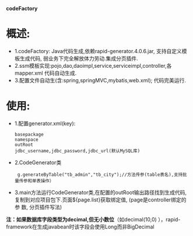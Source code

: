  **codeFactory** 

# 概述:
  - 1.codeFactory: Java代码生成,依赖rapid-generator.4.0.6.jar, 支持自定义模板生成代码, 弱业务下完全解放体力劳动.集成分页插件.
  - 2.ssm模板实现:pojo,dao,daoimpl,service,serviceimpl,controller,各mapper.xml 代码自动生成.
  - 3.配置文件自动生(含:spring,springMVC,mybatis,web.xml); 代码完美运行.

# 使用:
 - 1.配置generator.xml(key):
 
       basepackage
       namespace
       outRoot
       jdbc_username,jdbc_password,jdbc_url(默认MySQL库)
       
 - 2.CodeGenerator类   
 
        g.generateByTable("tb_admin","tb_city");//方法传参(table表名),支持批量传参和单表操作）
        
 - 3.main方法运行CodeGenerator类,在配置的outRoot输出路径找到生成代码,复制到对应项目包下.页面${page.list}获取绑定值, (page是controller绑定的参      数, 分页插件写法)

 
**注：**如果数据库字段类型为decimal,但**无小数位**（如decimal(10,0) ），rapid-framework在生成javabean时该字段会使用Long而非BigDecimal